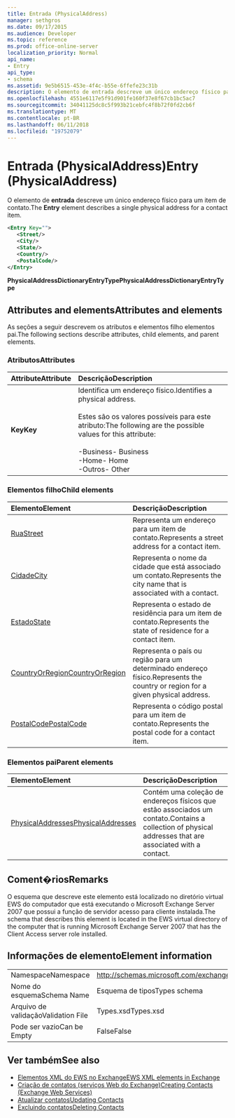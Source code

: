 ```yaml
---
title: Entrada (PhysicalAddress)
manager: sethgros
ms.date: 09/17/2015
ms.audience: Developer
ms.topic: reference
ms.prod: office-online-server
localization_priority: Normal
api_name:
- Entry
api_type:
- schema
ms.assetid: 9e5b6515-453e-4f4c-b55e-6ffefe23c31b
description: O elemento de entrada descreve um único endereço físico para um item de contato.
ms.openlocfilehash: 4551e6117e5f91d901fe160f37e8f67cb1bc5ac7
ms.sourcegitcommit: 34041125dc8c5f993b21cebfc4f8b72f0fd2cb6f
ms.translationtype: MT
ms.contentlocale: pt-BR
ms.lasthandoff: 06/11/2018
ms.locfileid: "19752079"
---
```

# <a name="entry-physicaladdress"></a><span data-ttu-id="ad605-103">Entrada (PhysicalAddress)</span><span class="sxs-lookup"><span data-stu-id="ad605-103">Entry (PhysicalAddress)</span></span>

<span data-ttu-id="ad605-104">O elemento de **entrada** descreve um único endereço físico para um item de contato.</span><span class="sxs-lookup"><span data-stu-id="ad605-104">The **Entry** element describes a single physical address for a contact item.</span></span> 
  
```xml
<Entry Key="">
   <Street/>
   <City/>
   <State/>
   <Country/>
   <PostalCode/>
</Entry>
```

 <span data-ttu-id="ad605-105">**PhysicalAddressDictionaryEntryType**</span><span class="sxs-lookup"><span data-stu-id="ad605-105">**PhysicalAddressDictionaryEntryType**</span></span>
## <a name="attributes-and-elements"></a><span data-ttu-id="ad605-106">Attributes and elements</span><span class="sxs-lookup"><span data-stu-id="ad605-106">Attributes and elements</span></span>

<span data-ttu-id="ad605-107">As seções a seguir descrevem os atributos e elementos filho elementos pai.</span><span class="sxs-lookup"><span data-stu-id="ad605-107">The following sections describe attributes, child elements, and parent elements.</span></span>
  
### <a name="attributes"></a><span data-ttu-id="ad605-108">Atributos</span><span class="sxs-lookup"><span data-stu-id="ad605-108">Attributes</span></span>

|<span data-ttu-id="ad605-109">**Attribute**</span><span class="sxs-lookup"><span data-stu-id="ad605-109">**Attribute**</span></span>|<span data-ttu-id="ad605-110">**Descrição**</span><span class="sxs-lookup"><span data-stu-id="ad605-110">**Description**</span></span>|
|:-----|:-----|
|<span data-ttu-id="ad605-111">**Key**</span><span class="sxs-lookup"><span data-stu-id="ad605-111">**Key**</span></span> <br/> | <span data-ttu-id="ad605-112">Identifica um endereço físico.</span><span class="sxs-lookup"><span data-stu-id="ad605-112">Identifies a physical address.</span></span><br/><br/> <span data-ttu-id="ad605-113">Estes são os valores possíveis para este atributo:</span><span class="sxs-lookup"><span data-stu-id="ad605-113">The following are the possible values for this attribute:</span></span><br/>  <br/><span data-ttu-id="ad605-114">-Business</span><span class="sxs-lookup"><span data-stu-id="ad605-114">-  Business</span></span>  <br/><span data-ttu-id="ad605-115">-Home</span><span class="sxs-lookup"><span data-stu-id="ad605-115">-  Home</span></span>  <br/><span data-ttu-id="ad605-116">-Outros</span><span class="sxs-lookup"><span data-stu-id="ad605-116">-  Other</span></span>  <br/> |
   
### <a name="child-elements"></a><span data-ttu-id="ad605-117">Elementos filho</span><span class="sxs-lookup"><span data-stu-id="ad605-117">Child elements</span></span>

|<span data-ttu-id="ad605-118">**Elemento**</span><span class="sxs-lookup"><span data-stu-id="ad605-118">**Element**</span></span>|<span data-ttu-id="ad605-119">**Descrição**</span><span class="sxs-lookup"><span data-stu-id="ad605-119">**Description**</span></span>|
|:-----|:-----|
|[<span data-ttu-id="ad605-120">Rua</span><span class="sxs-lookup"><span data-stu-id="ad605-120">Street</span></span>](street.md) <br/> |<span data-ttu-id="ad605-121">Representa um endereço para um item de contato.</span><span class="sxs-lookup"><span data-stu-id="ad605-121">Represents a street address for a contact item.</span></span>  <br/> |
|[<span data-ttu-id="ad605-122">Cidade</span><span class="sxs-lookup"><span data-stu-id="ad605-122">City</span></span>](city.md) <br/> |<span data-ttu-id="ad605-123">Representa o nome da cidade que está associado um contato.</span><span class="sxs-lookup"><span data-stu-id="ad605-123">Represents the city name that is associated with a contact.</span></span>  <br/> |
|[<span data-ttu-id="ad605-124">Estado</span><span class="sxs-lookup"><span data-stu-id="ad605-124">State</span></span>](state-ex15websvcsotherref.md) <br/> |<span data-ttu-id="ad605-125">Representa o estado de residência para um item de contato.</span><span class="sxs-lookup"><span data-stu-id="ad605-125">Represents the state of residence for a contact item.</span></span>  <br/> |
|[<span data-ttu-id="ad605-126">CountryOrRegion</span><span class="sxs-lookup"><span data-stu-id="ad605-126">CountryOrRegion</span></span>](countryorregion.md) <br/> |<span data-ttu-id="ad605-127">Representa o país ou região para um determinado endereço físico.</span><span class="sxs-lookup"><span data-stu-id="ad605-127">Represents the country or region for a given physical address.</span></span>  <br/> |
|[<span data-ttu-id="ad605-128">PostalCode</span><span class="sxs-lookup"><span data-stu-id="ad605-128">PostalCode</span></span>](postalcode.md) <br/> |<span data-ttu-id="ad605-129">Representa o código postal para um item de contato.</span><span class="sxs-lookup"><span data-stu-id="ad605-129">Represents the postal code for a contact item.</span></span>  <br/> |
   
### <a name="parent-elements"></a><span data-ttu-id="ad605-130">Elementos pai</span><span class="sxs-lookup"><span data-stu-id="ad605-130">Parent elements</span></span>

|<span data-ttu-id="ad605-131">**Elemento**</span><span class="sxs-lookup"><span data-stu-id="ad605-131">**Element**</span></span>|<span data-ttu-id="ad605-132">**Descrição**</span><span class="sxs-lookup"><span data-stu-id="ad605-132">**Description**</span></span>|
|:-----|:-----|
|[<span data-ttu-id="ad605-133">PhysicalAddresses</span><span class="sxs-lookup"><span data-stu-id="ad605-133">PhysicalAddresses</span></span>](physicaladdresses.md) <br/> |<span data-ttu-id="ad605-134">Contém uma coleção de endereços físicos que estão associados um contato.</span><span class="sxs-lookup"><span data-stu-id="ad605-134">Contains a collection of physical addresses that are associated with a contact.</span></span>  <br/> |
   
## <a name="remarks"></a><span data-ttu-id="ad605-135">Coment�rios</span><span class="sxs-lookup"><span data-stu-id="ad605-135">Remarks</span></span>

<span data-ttu-id="ad605-136">O esquema que descreve este elemento está localizado no diretório virtual EWS do computador que está executando o Microsoft Exchange Server 2007 que possui a função de servidor acesso para cliente instalada.</span><span class="sxs-lookup"><span data-stu-id="ad605-136">The schema that describes this element is located in the EWS virtual directory of the computer that is running Microsoft Exchange Server 2007 that has the Client Access server role installed.</span></span>
  
## <a name="element-information"></a><span data-ttu-id="ad605-137">Informações de elemento</span><span class="sxs-lookup"><span data-stu-id="ad605-137">Element information</span></span>

|||
|:-----|:-----|
|<span data-ttu-id="ad605-138">Namespace</span><span class="sxs-lookup"><span data-stu-id="ad605-138">Namespace</span></span>  <br/> |http://schemas.microsoft.com/exchange/services/2006/types  <br/> |
|<span data-ttu-id="ad605-139">Nome do esquema</span><span class="sxs-lookup"><span data-stu-id="ad605-139">Schema Name</span></span>  <br/> |<span data-ttu-id="ad605-140">Esquema de tipos</span><span class="sxs-lookup"><span data-stu-id="ad605-140">Types schema</span></span>  <br/> |
|<span data-ttu-id="ad605-141">Arquivo de validação</span><span class="sxs-lookup"><span data-stu-id="ad605-141">Validation File</span></span>  <br/> |<span data-ttu-id="ad605-142">Types.xsd</span><span class="sxs-lookup"><span data-stu-id="ad605-142">Types.xsd</span></span>  <br/> |
|<span data-ttu-id="ad605-143">Pode ser vazio</span><span class="sxs-lookup"><span data-stu-id="ad605-143">Can be Empty</span></span>  <br/> |<span data-ttu-id="ad605-144">False</span><span class="sxs-lookup"><span data-stu-id="ad605-144">False</span></span>  <br/> |
   
## <a name="see-also"></a><span data-ttu-id="ad605-145">Ver também</span><span class="sxs-lookup"><span data-stu-id="ad605-145">See also</span></span>

- [<span data-ttu-id="ad605-146">Elementos XML do EWS no Exchange</span><span class="sxs-lookup"><span data-stu-id="ad605-146">EWS XML elements in Exchange</span></span>](ews-xml-elements-in-exchange.md)
- [<span data-ttu-id="ad605-147">Criação de contatos (serviços Web do Exchange)</span><span class="sxs-lookup"><span data-stu-id="ad605-147">Creating Contacts (Exchange Web Services)</span></span>](http://msdn.microsoft.com/library/4845917e-70d1-481c-bbd7-011ec6571789%28Office.15%29.aspx)  
- [<span data-ttu-id="ad605-148">Atualizar contatos</span><span class="sxs-lookup"><span data-stu-id="ad605-148">Updating Contacts</span></span>](http://msdn.microsoft.com/library/9a865953-b94a-4229-b632-2dee433314be%28Office.15%29.aspx)  
- [<span data-ttu-id="ad605-149">Excluindo contatos</span><span class="sxs-lookup"><span data-stu-id="ad605-149">Deleting Contacts</span></span>](http://msdn.microsoft.com/library/fcc3dc84-cd3e-455e-a1a7-ae6921c9b588%28Office.15%29.aspx)

